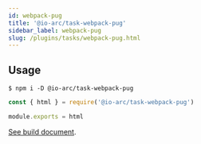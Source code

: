 ```yaml
---
id: webpack-pug
title: '@io-arc/task-webpack-pug'
sidebar_label: webpack-pug
slug: /plugins/tasks/webpack-pug.html
---
```


## Usage

```shell
$ npm i -D @io-arc/task-webpack-pug
```

```js title="webpack.config.js"
const { html } = require('@io-arc/task-webpack-pug')

module.exports = html
```

[See build document](../../build/html.md).
